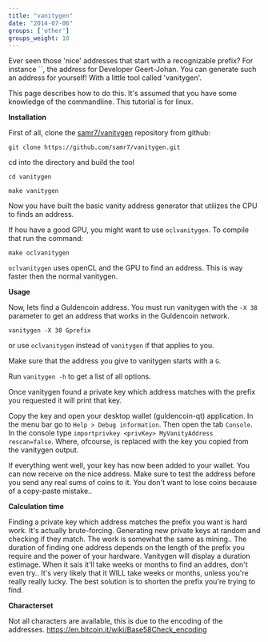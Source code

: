```yaml
---
title: "vanitygen"
date: "2014-07-06"
groups: ['other']
groups_weight: 10
---
```


Ever seen those 'nice' addresses that start with a recognizable prefix? For instance ``, the address for Developer Geert-Johan.
You can generate such an address for yourself! With a little tool called 'vanitygen'.

This page describes how to do this. It's assumed that you have some knowledge of the commandline.
This tutorial is for linux.


**Installation**

First of all, clone the [samr7/vanitygen](https://github.com/samr7/vanitygen) repository from github:

`git clone https://github.com/samr7/vanitygen.git`

cd into the directory and build the tool

`cd vanitygen`

`make vanitygen`

Now you have built the basic vanity address generator that utilizes the CPU to finds an address.

If hou have a good GPU, you might want to use `oclvanitygen`. To compile that run the command:

`make oclvanitygen`

`oclvanitygen` uses openCL and the GPU to find an address. This is way faster then the normal vanitygen.


**Usage**

Now, lets find a Guldencoin address. You must run vanitygen with the `-X 38` parameter to get an address that works in the Guldencoin network.

`vanitygen -X 38 Gprefix`

or use `oclvanitygen` instead of `vanitygen` if that applies to you.

Make sure that the address you give to vanitygen starts with a `G`.

Run `vanitygen -h` to get a list of all options.

Once vanitygen found a private key which address matches with the prefix you requested it will print that key.

Copy the key and open your desktop wallet (guldencoin-qt) application. In the menu bar go to `Help > Debug information`. Then open the tab `Console`. In the console type `importprivkey <privKey> MyVanityAddress rescan=false`. Where, ofcourse, <privKey> is replaced with the key you copied from the vanitygen output.

If everything went well, your key has now been added to your wallet. You can now receive on the nice address.
Make sure to test the address before you send any real sums of coins to it. You don't want to lose coins because of a copy-paste mistake..


**Calculation time**

Finding a private key which address matches the prefix you want is hard work. It's actually brute-forcing. Generating new private keys at random and checking if they match. The work is somewhat the same as mining.. The duration of finding one address depends on the length of the prefix you require and the power of your hardware. Vanitygen will display a duration estimage. When it sais it'll take weeks or months to find an addres, don't even try.. It's very likely that it WILL take weeks or months, unless you're really really lucky. The best solution is to shorten the prefix you're trying to find.


**Characterset**

Not all characters are available, this is due to the encoding of the addresses.
https://en.bitcoin.it/wiki/Base58Check_encoding

